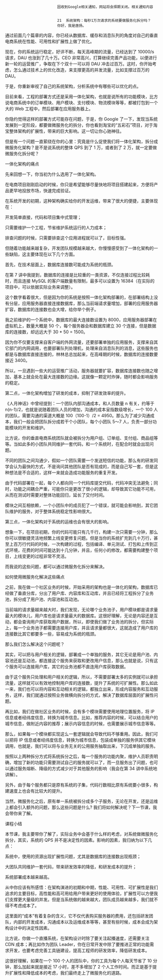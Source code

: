 
                            
                            因收到Google相关通知，网站将会择期关闭。相关通知内容
                            
                            
                            21  系统架构：每秒1万次请求的系统要做服务化拆分吗？
                            你好，我是唐扬。

通过前面几个篇章的内容，你已经从数据库、缓存和消息队列的角度对自己的垂直电商系统在性能、可用性和扩展性上做了优化。

现在，你的系统运行稳定，好评不断，每天高峰期的流量，已经达到了 10000/s 请求，DAU 也涨到了几十万。CEO 非常高兴，打算继续完善产品功能，以便进行新一轮的运营推广，争取在下个双十一可以将 DAU 冲击过百万。这时，你开始考虑，怎么通过技术上的优化改造，来支撑更高的并发流量，比如支撑过百万的 DAU。

于是，你重新审视了自己的系统架构，分析系统中有哪些可以优化的点。



目前来看，工程的部署方式还是采用一体化架构，也就是说所有的功能模块，比方说电商系统中的订单模块、用户模块、支付模块、物流模块等等，都被打包到一个大的 Web 工程中，然后部署在应用服务器上。

你隐约觉得这样的部署方式可能存在问题，于是，你 Google 了一下，发现当系统发展到一定阶段，都要做微服务化的拆分，你也看到淘宝的“五彩石”项目，对于淘宝整体架构的扩展性，带来的巨大影响。这一切让你心驰神往。

但是有一个问题一直萦绕在你的心里：究竟是什么促使我们将一体化架构，拆分成微服务化架构？是不是说系统的整体 QPS 到了 1 万，或者到了 2 万，就一定要做微服务化拆分呢？

一体化架构的痛点

先来回想一下，你当初为什么选用了一体化架构。

在电商项目刚刚启动的时候，你只是希望能够尽量快地将项目搭建起来，方便将产品更早地投放市场，快速完成验证。

在系统开发的初期，这种架构确实给你的开发运维，带来了很大的便捷，主要体现在：

开发简单直接，代码和项目集中式管理；

只需要维护一个工程，节省维护系统运行的人力成本；

排查问题的时候，只需要排查这个应用进程就可以了，目标性强。

但随着功能越来越复杂，开发团队规模越来越大，你慢慢感受到了一体化架构的一些缺陷，这主要体现在以下几个方面。

首先，在技术层面上，数据库连接数可能成为系统的瓶颈。

在第 7 讲中我提到，数据库的连接是比较重的一类资源，不仅连接过程比较耗时，而且连接 MySQL 的客户端数量有限制，最多可以设置为 16384（在实际的项目中，可以依据实际业务来调整）。

这个数字看着很大，但是因为你的系统是按照一体化架构部署的，在部署结构上没有分层，应用服务器直接连接数据库，那么当前端请求量增加，部署的应用服务器扩容，数据库的连接数也会大增，给你举个例子。

我之前维护的一个系统中，数据库的最大连接数设置为 8000，应用服务器部署在虚拟机上，数量大概是 50 个，每个服务器会和数据库建立 30 个连接，但是数据库的连接数，却远远大于 30 * 50 = 1500。

因为你不仅要支撑来自客户端的外网流量，还要部署单独的应用服务，支撑来自其它部门的内网调用，也要部署队列处理机，处理来自消息队列的消息，这些服务也都是与数据库直接连接的，林林总总加起来，在高峰期的时候，数据库的连接数要接近 3400。

所以，一旦遇到一些大的运营推广活动，服务器就要扩容，数据库连接数也随之增加，基本上就会处在最大连接数的边缘。这就像一颗定时炸弹，随时都会影响服务的稳定。

第二点，一体化架构增加了研发的成本，抑制了研发效率的提升。

《人月神话》中曾经提到：一个团队内部沟通成本，和人员数量 n 有关，约等于 n(n-1)/2，也就是说随着团队人员的增加，沟通的成本呈指数级增长，一个 100 人的团队，需要沟通的渠道大概是 100（100-1）/2 = 4950。那么为了减少沟通成本，我们一般会把团队拆分成若干个小团队，每个小团队 5～7 人，负责一部分功能模块的开发和维护。

比方说，你的垂直电商系统团队就会被拆分为用户组、订单组、支付组、商品组等等。当如此多的小团队共同维护一套代码，和一个系统时，在配合时就会出现问题。

不同的团队之间沟通少，假如一个团队需要一个发送短信的功能，那么有的研发同学会认为最快的方式，不是询问其他团队是否有现成的，而是自己写一套，但是这种想法是不合适的，这样一来就会造成功能服务的重复开发。

由于代码部署在一起，每个人都向同一个代码库提交代码，代码冲突无法避免；同时，功能之间耦合严重，可能你只是更改了很小的逻辑，却导致其它功能不可用，从而在测试时需要对整体功能回归，延长了交付时间。

模块之间互相依赖，一个小团队中的成员犯了一个错误，就可能会影响到，其它团队维护的服务，对于整体系统稳定性影响很大。

第三点，一体化架构对于系统的运维也会有很大的影响。

想象一下，在项目初期，你的代码可能只有几千行，构建一次只需要一分钟，那么你可以很敏捷灵活地频繁上线变更修复问题。但是当你的系统扩充到几十万行，甚至上百万行代码的时候，一次构建的过程，包括编译、单元测试、打包和上传到正式环境，花费的时间可能达到十几分钟，并且，任何小的修改，都需要构建整个项目，上线变更的过程非常不灵活。

而我说的这些问题，都可以通过微服务化拆分来解决。

如何使用微服务化解决这些痛点

之前，我在做一个社区业务的时候，开始采用的架构也是一体化的架构，数据库已经做了垂直分库，分出了用户库、内容库和互动库，并且已经将工程拆分了业务池，拆分成了用户池、内容池和互动池。

当前端的请求量越来越大时，我们发现，无论哪个业务池子，用户模块都是请求量最大的模块儿，用户库也是请求量最大的数据库。这很好理解，无论是内容还是互动，都会查询用户库获取用户数据，所以，即使我们做了业务池的拆分，但实际上，每一个业务池子都需要连接用户库，并且请求量都很大，这就造成了用户库的连接数比其它都要多一些，容易成为系统的瓶颈。



那么我们怎么解决这个问题呢？

其实，可以把与用户相关的逻辑，部署成一个单独的服务，其它无论是用户池、内容池还是互动池，都连接这个服务来获取和更改用户信息，那么也就是说，只有这个服务可以连接用户库，其它的业务池都不直连用户库获取数据。

由于这个服务只处理和用户相关的逻辑，所以，不需要部署太多的实例就可以承担流量，这样就可以有效地控制用户库的连接数，提升了系统的可扩展性。那么如此一来，我们也可以将内容和互动相关的逻辑，都独立出来，形成内容服务和互动服务，这样，我们就通过按照业务做横向拆分的方式，解决了数据库层面的扩展性问题。



再比如，我们在做社区业务的时候，会有多个模块需要使用地理位置服务，将 IP 信息或者经纬度信息，转换为城市信息。比如，推荐内容的时候，可以结合用户的城市信息，做附近内容的推荐；展示内容信息的时候，也需要展示城市信息等等。

那么，如果每一个模块都实现这么一套逻辑就会导致代码不够重用。因此，我们可以把将 IP 信息或者经纬度信息，转换为城市信息，包装成单独的服务供其它模块调用，也就是，我们可以将与业务无关的公用服务抽取出来，下沉成单独的服务。

按照以上两种拆分方式将系统拆分之后，每一个服务的功能内聚，维护人员职责明确，增加了新的功能只需要测试自己的服务就可以了，而一旦服务出了问题，也可以通过服务熔断、降级的方式减少对于其他服务的影响（我会在第 34 讲中系统地讲解）。

另外，由于每个服务都只是原有系统的子集，代码行数相比原有系统要小很多，构建速度上也会有比较大的提升。

当然，微服务化之后，原有单一系统被拆分成多个子服务，无论在开发，还是运维上都会引入额外的问题，那么这些问题是什么? 我们将如何解决呢？下一节课，我会带你来了解。

课程小结

本节课，我主要带你了解了，实际业务中会基于什么样的考虑，对系统做微服务化拆分，其实，系统的 QPS 并不是决定性的因素。影响的因素，我归纳为以下几点：

系统中，使用的资源出现扩展性问题，尤其是数据库的连接数出现瓶颈；

大团队共同维护一套代码，带来研发效率的降低，和研发成本的提升；

系统部署成本越来越高。

从中你应该有所感悟：在架构演进的初期和中期，性能、可用性、可扩展性是我们追求的主要目标，高性能和高可用给用户带来更好的使用体验，扩展性可以方便我们支撑更大量级的并发。但是当系统做的越来越大，团队成员越来越多，我们就不得不考虑成本了。

这里面的“成本”有着复杂的含义，它不仅代表购买服务器的费用，还包括研发团队，内部的开发成本，沟通成本以及运维成本等等，甚至有些时候，成本会成为架构设计中的决定性因素。

比方说，你做一个直播系统，在架构设计时除了要关注起播速度，还需要关注 CDN 成本；再比如作为团队 Leader，你在日常开发中除了要推进正常的功能需求开发，也要考虑完善工具链建设，提高工程师的研发效率，降低研发成本。

这很好理解，如果在一个 100 个人的团队中，你的工具为每个人每天节省了 10 分钟，那么加起来就是接近 17 小时，差不多增加了 2 个人工作时间。而正是基于提升扩展性和降低成本的考虑，我们最终走上了微服务化的道路。

                        
                        
                            